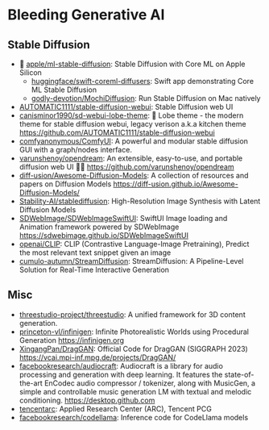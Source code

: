 # Bleeding Generative AI

## Stable Diffusion

- 🌟 [apple/ml-stable-diffusion](https://github.com/apple/ml-stable-diffusion): Stable Diffusion with Core ML on Apple Silicon
  - [huggingface/swift-coreml-diffusers](https://github.com/huggingface/swift-coreml-diffusers): Swift app demonstrating Core ML Stable Diffusion
  - [godly-devotion/MochiDiffusion](https://github.com/godly-devotion/MochiDiffusion): Run Stable Diffusion on Mac natively
- [AUTOMATIC1111/stable-diffusion-webui](https://github.com/AUTOMATIC1111/stable-diffusion-webui): Stable Diffusion web UI
- [canisminor1990/sd-webui-lobe-theme](https://github.com/canisminor1990/sd-webui-lobe-theme): 🤯 Lobe theme - the modern theme for stable diffusion webui, legacy verison a.k.a kitchen theme <https://github.com/AUTOMATIC1111/stable-diffusion-webui>
- [comfyanonymous/ComfyUI](https://github.com/comfyanonymous/ComfyUI): A powerful and modular stable diffusion GUI with a graph/nodes interface.
- [varunshenoy/opendream](https://github.com/varunshenoy/opendream): An extensible, easy-to-use, and portable diffusion web UI 👨‍🎨 <https://github.com/varunshenoy/opendream>
- [diff-usion/Awesome-Diffusion-Models](https://github.com/diff-usion/Awesome-Diffusion-Models): A collection of resources and papers on Diffusion Models <https://diff-usion.github.io/Awesome-Diffusion-Models/>
- [Stability-AI/stablediffusion](https://github.com/Stability-AI/stablediffusion): High-Resolution Image Synthesis with Latent Diffusion Models
- [SDWebImage/SDWebImageSwiftUI](https://github.com/SDWebImage/SDWebImageSwiftUI): SwiftUI Image loading and Animation framework powered by SDWebImage <https://sdwebimage.github.io/SDWebImageSwiftUI>
- [openai/CLIP](https://github.com/openai/CLIP): CLIP (Contrastive Language-Image Pretraining), Predict the most relevant text snippet given an image
- [cumulo-autumn/StreamDiffusion](https://github.com/cumulo-autumn/StreamDiffusion): StreamDiffusion: A Pipeline-Level Solution for Real-Time Interactive Generation

## Misc

- [threestudio-project/threestudio](https://github.com/threestudio-project/threestudio): A unified framework for 3D content generation.
- [princeton-vl/infinigen](https://github.com/princeton-vl/infinigen): Infinite Photorealistic Worlds using Procedural Generation <https://infinigen.org>
- [XingangPan/DragGAN](https://github.com/XingangPan/DragGAN): Official Code for DragGAN (SIGGRAPH 2023) <https://vcai.mpi-inf.mpg.de/projects/DragGAN/>
- [facebookresearch/audiocraft](https://github.com/facebookresearch/audiocraft): Audiocraft is a library for audio processing and generation with deep learning. It features the state-of-the-art EnCodec audio compressor / tokenizer, along with MusicGen, a simple and controllable music generation LM with textual and melodic conditioning. <https://desktop.github.com>
- [tencentarc](https://replicate.com/tencentarc): Applied Research Center (ARC), Tencent PCG
- [facebookresearch/codellama](https://github.com/facebookresearch/codellama): Inference code for CodeLlama models
